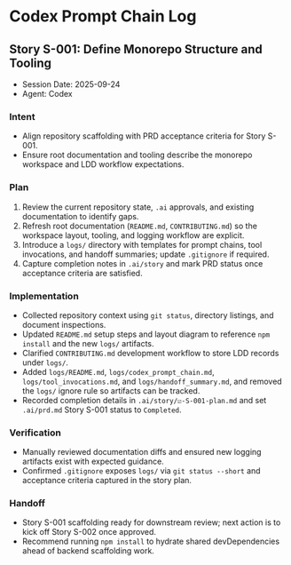 # Codex Prompt Chain Log

## Story S-001: Define Monorepo Structure and Tooling
- Session Date: 2025-09-24
- Agent: Codex

### Intent
- Align repository scaffolding with PRD acceptance criteria for Story S-001.
- Ensure root documentation and tooling describe the monorepo workspace and LDD workflow expectations.

### Plan
1. Review the current repository state, `.ai` approvals, and existing documentation to identify gaps.
2. Refresh root documentation (`README.md`, `CONTRIBUTING.md`) so the workspace layout, tooling, and logging workflow are explicit.
3. Introduce a `logs/` directory with templates for prompt chains, tool invocations, and handoff summaries; update `.gitignore` if required.
4. Capture completion notes in `.ai/story` and mark PRD status once acceptance criteria are satisfied.

### Implementation
- Collected repository context using `git status`, directory listings, and document inspections.
- Updated `README.md` setup steps and layout diagram to reference `npm install` and the new `logs/` artifacts.
- Clarified `CONTRIBUTING.md` development workflow to store LDD records under `logs/`.
- Added `logs/README.md`, `logs/codex_prompt_chain.md`, `logs/tool_invocations.md`, and `logs/handoff_summary.md`, and removed the `logs/` ignore rule so artifacts can be tracked.
- Recorded completion details in `.ai/story/☑️-S-001-plan.md` and set `.ai/prd.md` Story S-001 status to `Completed`.

### Verification
- Manually reviewed documentation diffs and ensured new logging artifacts exist with expected guidance.
- Confirmed `.gitignore` exposes `logs/` via `git status --short` and acceptance criteria captured in the story plan.

### Handoff
- Story S-001 scaffolding ready for downstream review; next action is to kick off Story S-002 once approved.
- Recommend running `npm install` to hydrate shared devDependencies ahead of backend scaffolding work.
